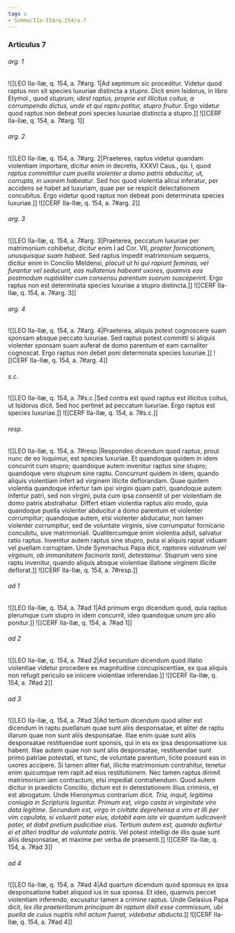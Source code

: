 ```yaml
---
tags : 
- Summa/IIa-IIæ/q.154/a.7
---
```


### Articulus 7

###### arg. 1
![[LEO IIa-IIæ, q. 154, a. 7#arg. 1|Ad septimum sic proceditur. Videtur quod raptus non sit species luxuriae distincta a stupro. Dicit enim Isidorus, in libro Etymol., quod *stuprum, idest raptus, proprie est illicitus coitus, a corrumpendo dictus, unde et qui raptu potitur, stupro fruitur*. Ergo videtur quod raptus non debeat poni species luxuriae distincta a stupro.]]
![[CERF IIa-IIæ, q. 154, a. 7#arg. 1]]

###### arg. 2
![[LEO IIa-IIæ, q. 154, a. 7#arg. 2|Praeterea, raptus videtur quandam violentiam importare, dicitur enim in decretis, XXXVI Caus., qu. I, quod *raptus committitur cum puella violenter a domo patris abducitur, ut, corrupta, in uxorem habeatur*. Sed hoc quod violentia alicui inferatur, per accidens se habet ad luxuriam, quae per se respicit delectationem concubitus. Ergo videtur quod raptus non debeat poni determinata species luxuriae.]]
![[CERF IIa-IIæ, q. 154, a. 7#arg. 2]]

###### arg. 3
![[LEO IIa-IIæ, q. 154, a. 7#arg. 3|Praeterea, peccatum luxuriae per matrimonium cohibetur, dicitur enim I ad Cor. VII, *propter fornicationem, unusquisque suam habeat*. Sed raptus impedit matrimonium sequens, dicitur enim in Concilio Meldensi, *placuit ut hi qui rapiunt feminas, vel furantur vel seducunt, eas nullatenus habeant uxores, quamvis eas postmodum nuptialiter cum consensu parentum suorum susceperint*. Ergo raptus non est determinata species luxuriae a stupro distincta.]]
![[CERF IIa-IIæ, q. 154, a. 7#arg. 3]]

###### arg. 4
![[LEO IIa-IIæ, q. 154, a. 7#arg. 4|Praeterea, aliquis potest cognoscere suam sponsam absque peccato luxuriae. Sed raptus potest committi si aliquis violenter sponsam suam auferat de domo parentum et eam carnaliter cognoscat. Ergo raptus non debet poni determinata species luxuriae.]]
![[CERF IIa-IIæ, q. 154, a. 7#arg. 4]]

###### s.c.
![[LEO IIa-IIæ, q. 154, a. 7#s.c.|Sed contra est quod raptus est illicitus coitus, ut Isidorus dicit. Sed hoc pertinet ad peccatum luxuriae. Ergo raptus est species luxuriae.]]
![[CERF IIa-IIæ, q. 154, a. 7#s.c.]]

###### resp.
![[LEO IIa-IIæ, q. 154, a. 7#resp.|Respondeo dicendum quod raptus, prout nunc de eo loquimur, est species luxuriae. Et quandoque quidem in idem concurrit cum stupro; quandoque autem invenitur raptus sine stupro; quandoque vero stuprum sine raptu. Concurrunt quidem in idem, quando aliquis violentiam infert ad virginem illicite deflorandam. Quae quidem violentia quandoque infertur tam ipsi virgini quam patri, quandoque autem infertur patri, sed non virgini, puta cum ipsa consentit ut per violentiam de domo patris abstrahatur. Differt etiam violentia raptus alio modo, quia quandoque puella violenter abducitur a domo parentum et violenter corrumpitur; quandoque autem, etsi violenter abducatur, non tamen violenter corrumpitur, sed de voluntate virginis, sive corrumpatur fornicario concubitu, sive matrimoniali. Qualitercumque enim violentia adsit, salvatur ratio raptus. Invenitur autem raptus sine stupro, puta si aliquis rapiat viduam vel puellam corruptam. Unde Symmachus Papa dicit, *raptores viduarum vel virginum, ob immanitatem facinoris tanti, detestamur*. Stuprum vero sine raptu invenitur, quando aliquis absque violentiae illatione virginem illicite deflorat.]]
![[CERF IIa-IIæ, q. 154, a. 7#resp.]]

###### ad 1
![[LEO IIa-IIæ, q. 154, a. 7#ad 1|Ad primum ergo dicendum quod, quia raptus plerumque cum stupro in idem concurrit, ideo quandoque unum pro alio ponitur.]]
![[CERF IIa-IIæ, q. 154, a. 7#ad 1]]

###### ad 2
![[LEO IIa-IIæ, q. 154, a. 7#ad 2|Ad secundum dicendum quod illatio violentiae videtur procedere ex magnitudine concupiscentiae, ex qua aliquis non refugit periculo se iniicere violentiae inferendae.]]
![[CERF IIa-IIæ, q. 154, a. 7#ad 2]]

###### ad 3
![[LEO IIa-IIæ, q. 154, a. 7#ad 3|Ad tertium dicendum quod aliter est dicendum in raptu puellarum quae sunt aliis desponsatae, et aliter de raptu illarum quae non sunt aliis desponsatae. Illae enim quae sunt aliis desponsatae restituendae sunt sponsis, qui in eis ex ipsa desponsatione ius habent. Illae autem quae non sunt aliis desponsatae, restituendae sunt primo patriae potestati, et tunc, de voluntate parentum, licite possunt eas in uxores accipere. Si tamen aliter fiat, illicite matrimonium contrahitur, tenetur enim quicumque rem rapit ad eius restitutionem. Nec tamen raptus dirimit matrimonium iam contractum, etsi impediat contrahendum. Quod autem dicitur in praedicto Concilio, dictum est in detestationem illius criminis, et est abrogatum. Unde Hieronymus contrarium dicit. *Tria, inquit, legitima coniugia in Scripturis leguntur. Primum est, virgo casta in virginitate viro data legitime. Secundum est, virgo in civitate deprehensa a viro et illi per vim copulata, si voluerit pater eius, dotabit eam iste vir quantum iudicaverit pater, et dabit pretium pudicitiae eius. Tertium autem est, quando aufertur ei et alteri traditur de voluntate patris*. Vel potest intelligi de illis quae sunt aliis desponsatae, et maxime per verba de praesenti.]]
![[CERF IIa-IIæ, q. 154, a. 7#ad 3]]

###### ad 4
![[LEO IIa-IIæ, q. 154, a. 7#ad 4|Ad quartum dicendum quod sponsus ex ipsa desponsatione habet aliquod ius in sua sponsa. Et ideo, quamvis peccet violentiam inferendo, excusatur tamen a crimine raptus. Unde Gelasius Papa dicit, *lex illa praeteritorum principum ibi raptum dixit esse commissum, ubi puella de cuius nuptiis nihil actum fuerat, videbatur abducta*.]]
![[CERF IIa-IIæ, q. 154, a. 7#ad 4]]

